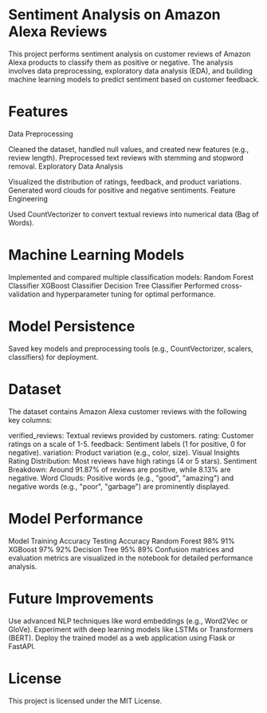 # Sentiment Analysis on Amazon Alexa Reviews


This project performs sentiment analysis on customer reviews of Amazon Alexa products to classify them as positive or negative. The analysis involves data preprocessing, exploratory data analysis (EDA), and building machine learning models to predict sentiment based on customer feedback.

# Features
Data Preprocessing

Cleaned the dataset, handled null values, and created new features (e.g., review length).
Preprocessed text reviews with stemming and stopword removal.
Exploratory Data Analysis

Visualized the distribution of ratings, feedback, and product variations.
Generated word clouds for positive and negative sentiments.
Feature Engineering

Used CountVectorizer to convert textual reviews into numerical data (Bag of Words).
# Machine Learning Models

Implemented and compared multiple classification models:
Random Forest Classifier
XGBoost Classifier
Decision Tree Classifier
Performed cross-validation and hyperparameter tuning for optimal performance.
# Model Persistence

Saved key models and preprocessing tools (e.g., CountVectorizer, scalers, classifiers) for deployment.
# Dataset
The dataset contains Amazon Alexa customer reviews with the following key columns:

verified_reviews: Textual reviews provided by customers.
rating: Customer ratings on a scale of 1-5.
feedback: Sentiment labels (1 for positive, 0 for negative).
variation: Product variation (e.g., color, size).
Visual Insights
Rating Distribution: Most reviews have high ratings (4 or 5 stars).
Sentiment Breakdown: Around 91.87% of reviews are positive, while 8.13% are negative.
Word Clouds: Positive words (e.g., "good", "amazing") and negative words (e.g., "poor", "garbage") are prominently displayed.
# Model Performance
Model	Training Accuracy	Testing Accuracy
Random Forest	98%	91%
XGBoost	97%	92%
Decision Tree	95%	89%
Confusion matrices and evaluation metrics are visualized in the notebook for detailed performance analysis.



# Future Improvements
Use advanced NLP techniques like word embeddings (e.g., Word2Vec or GloVe).
Experiment with deep learning models like LSTMs or Transformers (BERT).
Deploy the trained model as a web application using Flask or FastAPI.

# License
This project is licensed under the MIT License.



